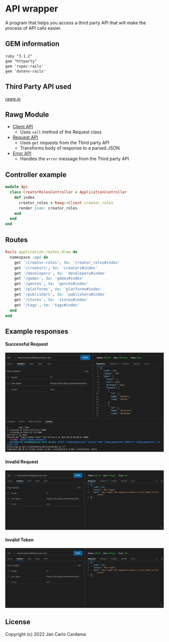 # API wrapper

A program that helps you access a third party API that will make the process of API calls easier.

## GEM information

```
ruby "3.1.2"
gem "httparty"
gem 'rspec-rails'
gem 'dotenv-rails'
```

## Third Party API used

[rawg.io](https://rawg.io/apidocs)

## Rawg Module
* [Client API](https://github.com/jcmcardama/api_wrapper/blob/main/app/api/rawg/client.rb)
    * Uses `call` method of the Request class
* [Request API](https://github.com/jcmcardama/api_wrapper/blob/main/app/api/rawg/request.rb)
    * Uses `get` requests from the Third party API
    * Transforms body of response to a parsed JSON
* [Error API](https://github.com/jcmcardama/api_wrapper/blob/main/app/api/rawg/request.rb)
    * Handles the `error` message from the Third party API

## Controller example

```ruby
module Api
  class CreatorRolesController < ApplicationController
    def index
      creator_roles = Rawg::Client.creator_roles
      render json: creator_roles
    end
  end
end
```

## Routes

```ruby
Rails.application.routes.draw do
  namespace :api do
    get '/creator-roles', to: 'creator_roles#index'
    get '/creators', to: 'creators#index'
    get '/developers', to: 'developers#index'
    get '/games', to: 'games#index'
    get '/genres', to: 'genres#index'
    get '/platforms', to: 'platforms#index'
    get '/publishers', to: 'publishers#index'
    get '/stores', to: 'stores#index'
    get '/tags', to: 'tags#index'
  end
end
```

## Example responses
#### Successful Request
![Successful Response](./assets/successful_response.PNG)
#### Invalid Request
![Not Found Response](./assets/not_found_response.PNG)
#### Invalid Token
![Unauthorized Response](./assets/not_found_response.PNG)

## License

Copyright (c) 2022 Jan Carlo Cardama
